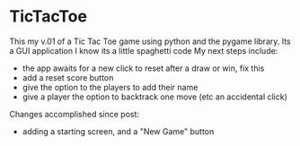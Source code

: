 # TicTacToe
This my v.01 of a Tic Tac Toe game using python and the pygame library.
Its a GUI application
I know its a little spaghetti code
My next steps include:
  - the app awaits for a new click to reset after a draw or win, fix this
  - add a reset score button
  - give the option to the players to add their name
  - give a player the option to backtrack one move (etc an accidental click)

Changes accomplished since post:
  - adding a starting screen, and a "New Game" button
